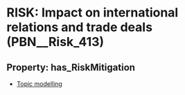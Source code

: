 # RISK: __Impact on international relations and trade deals__ (PBN__Risk_413)

## Property: has_RiskMitigation

* [Topic modelling](PBN__RiskMitigation_573)

